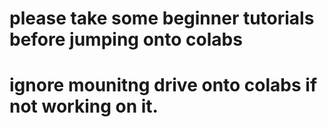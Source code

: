 # please take some beginner tutorials before jumping onto colabs
# ignore mounitng drive onto colabs if not working on it.
